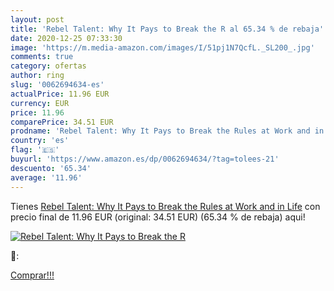 ```yaml
---
layout: post
title: 'Rebel Talent: Why It Pays to Break the R al 65.34 % de rebaja'
date: 2020-12-25 07:33:30
image: 'https://m.media-amazon.com/images/I/51pj1N7QcfL._SL200_.jpg'
comments: true
category: ofertas
author: ring
slug: '0062694634-es'
actualPrice: 11.96 EUR
currency: EUR
price: 11.96
comparePrice: 34.51 EUR
prodname: 'Rebel Talent: Why It Pays to Break the Rules at Work and in Life'
country: 'es'
flag: '🇪🇸'
buyurl: 'https://www.amazon.es/dp/0062694634/?tag=tolees-21'
descuento: '65.34'
average: '11.96'
---
```


Tienes [Rebel Talent: Why It Pays to Break the Rules at Work and in Life](https://www.amazon.es/dp/0062694634/?tag=tolees-21) con precio final de  11.96 EUR (original: 34.51 EUR) (65.34 %  de rebaja) aqui!

[![Rebel Talent: Why It Pays to Break the R](https://m.media-amazon.com/images/I/51pj1N7QcfL._SL200_.jpg)](https://www.amazon.es/dp/0062694634/?tag=tolees-21)

🔎:


[Comprar!!!](https://www.amazon.es/dp/0062694634/?tag=tolees-21)
